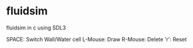 # fluidsim

fluidsim in c using SDL3

SPACE: Switch Wall/Water cell
L-Mouse: Draw
R-Mouse: Delete
'r': Reset